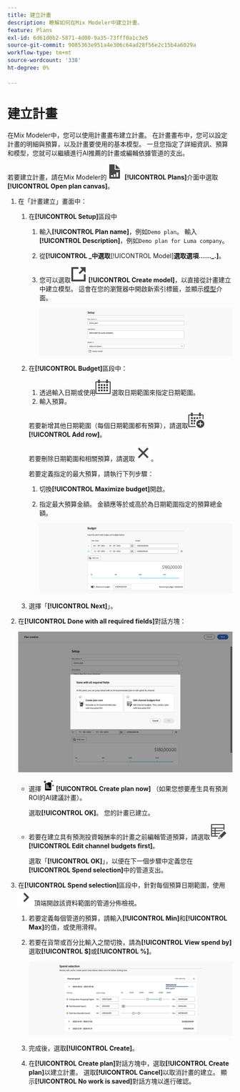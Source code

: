 ```yaml
---
title: 建立計畫
description: 瞭解如何在Mix Modeler中建立計畫。
feature: Plans
exl-id: 6d61d0b2-5871-4d00-9a35-73fff0a1c3e5
source-git-commit: 9085363e951a4e306c64ad28f56e2c15b4a6029a
workflow-type: tm+mt
source-wordcount: '338'
ht-degree: 0%

---
```



# 建立計畫

在Mix Modeler中，您可以使用計畫畫布建立計畫。 在計畫畫布中，您可以設定計畫的明細與預算，以及計畫要使用的基本模型。 一旦您指定了詳細資訊、預算和模型，您就可以繼續進行AI推薦的計畫或編輯依據管道的支出。

若要建立計畫，請在Mix Modeler的![PLan](/help/assets//icons/FileChart.svg) **[!UICONTROL Plans]**&#x200B;介面中選取&#x200B;**[!UICONTROL Open plan canvas]**。

1. 在「計畫建立」畫面中：

   1. 在&#x200B;**[!UICONTROL Setup]**&#x200B;區段中

      1. 輸入&#x200B;**[!UICONTROL Plan name]**，例如`Demo plan`。 輸入&#x200B;**[!UICONTROL Description]**，例如`Demo plan for Luma company`。
      1. 從&#x200B;**[!UICONTROL _中選取&#x200B;**[!UICONTROL Model]**選取選項……_.]**。
      1. 您可以選取![LinkOut](/help/assets//icons/LinkOut.svg) **[!UICONTROL Create model]**，以直接從計畫建立中建立模型。 這會在您的瀏覽器中開啟新索引標籤，並顯示[模型](../models/overview.md)介面。

         ![計畫設定](/help/assets//plan-setup.png)

   1. 在&#x200B;**[!UICONTROL Budget]**&#x200B;區段中：

      1. 透過輸入日期或使用![行事曆](/help/assets//icons/Calendar.svg)選取日期範圍來指定日期範圍。
      1. 輸入預算。

      若要新增其他日期範圍（每個日期範圍都有預算），請選取![行事曆新增](/help/assets//icons/CalendarAdd.svg) **[!UICONTROL Add row]**。

      若要刪除日期範圍和相關預算，請選取![關閉](/help/assets//icons/Close.svg)。

      若要定義指定的最大預算，請執行下列步驟：

      1. 切換&#x200B;**[!UICONTROL Maximize budget]**&#x200B;開啟。
      1. 指定最大預算金額。 金額應等於或高於為日期範圍指定的預算總金額。

         ![計畫預算](/help/assets//plan-budget.png)

   1. 選擇「**[!UICONTROL Next]**」。

1. 在&#x200B;**[!UICONTROL Done with all required fields]**&#x200B;對話方塊：

   ![完成計畫](/help/assets//plan-done-required-fields.png)

   * 選擇 <img src="/help/assets//icons/NewPlan.svg" width="25" /> **[!UICONTROL Create plan now]** （如果您想要產生具有預測ROI的AI建議計畫）。

     選取&#x200B;**[!UICONTROL OK]**。 您的計畫已建立。


   * 若要在建立具有預測投資報酬率的計畫之前編輯管道預算，請選取![表格編輯](/help/assets//icons/TableEdit.svg) **[!UICONTROL Edit channel budgets first]**。

     選取「**[!UICONTROL OK]**」，以便在下一個步驟中定義您在&#x200B;**[!UICONTROL Spend selection]**&#x200B;中的管道支出。



1. 在&#x200B;**[!UICONTROL Spend selection]**&#x200B;區段中，針對每個預算日期範圍，使用![V形](/help/assets//icons/ChevronRight.svg)頂端開啟該資料範圍的管道分佈檢視。

   1. 若要定義每個管道的預算，請輸入&#x200B;**[!UICONTROL Min]**&#x200B;和&#x200B;**[!UICONTROL Max]**&#x200B;的值，或使用滑桿。

   1. 若要在貨幣或百分比輸入之間切換，請為&#x200B;**[!UICONTROL View spend by]**&#x200B;選取&#x200B;**[!UICONTROL $]**&#x200B;或&#x200B;**[!UICONTROL %]**。

      ![花費選取專案](/help/assets//plan-spend-selection.png)

   1. 完成後，選取&#x200B;**[!UICONTROL Create]**。

   1. 在&#x200B;**[!UICONTROL Create plan]**&#x200B;對話方塊中，選取&#x200B;**[!UICONTROL Create plan]**&#x200B;以建立計畫。 選取&#x200B;**[!UICONTROL Cancel]**&#x200B;以取消計畫的建立。 顯示&#x200B;**[!UICONTROL No work is saved]**&#x200B;對話方塊以進行確認。
